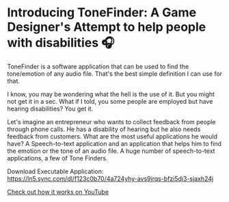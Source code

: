 # Introducing ToneFinder: A Game Designer's Attempt to help people with disabilities 🎧



ToneFinder is a software application that can be used to find the tone/emotion of any audio file. That's the best simple definition I can use for that.

I know, you may be wondering what the hell is the use of it. But you might not get it in a sec. What if I told, you some people are employed but have hearing disabilities? You get it.

Let's imagine an entrepreneur who wants to collect feedback from people through phone calls. He has a disability of hearing but he also needs feedback from customers. What are the most useful applications he would have? A Speech-to-text application and an application that helps him to find the emotion or the tone of an audio file. A huge number of speech-to-text applications, a few of Tone Finders.

Download Executable Application: https://ln5.sync.com/dl/f123c0b70/4a724yhy-avs9irqs-bfzi5dj3-sjaxh24j

[Check out how it works on YouTube](https://youtu.be/o7s7CSEdg5s)
